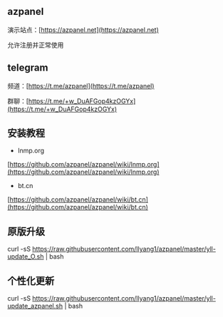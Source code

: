 ## azpanel
演示站点：[https://azpanel.net](https://azpanel.net)

允许注册并正常使用
## telegram
频道：[https://t.me/azpanel](https://t.me/azpanel)

群聊：[https://t.me/+w_DuAFGop4kzOGYx](https://t.me/+w_DuAFGop4kzOGYx)
## 安装教程
- lnmp.org

[https://github.com/azpanel/azpanel/wiki/lnmp.org](https://github.com/azpanel/azpanel/wiki/lnmp.org)

- bt.cn

[https://github.com/azpanel/azpanel/wiki/bt.cn](https://github.com/azpanel/azpanel/wiki/bt.cn)

## 原版升级
curl -sS https://raw.githubusercontent.com/llyang1/azpanel/master/yll-update_O.sh | bash

## 个性化更新
curl -sS https://raw.githubusercontent.com/llyang1/azpanel/master/yll-update_azpanel.sh | bash

